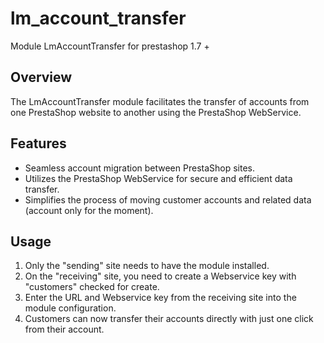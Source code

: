 # lm_account_transfer
Module LmAccountTransfer for prestashop 1.7 +

## Overview
The LmAccountTransfer module facilitates the transfer of accounts from one PrestaShop website to another using the PrestaShop WebService.

## Features
- Seamless account migration between PrestaShop sites.
- Utilizes the PrestaShop WebService for secure and efficient data transfer.
- Simplifies the process of moving customer accounts and related data (account only for the moment).

## Usage
1. Only the "sending" site needs to have the module installed.
2. On the "receiving" site, you need to create a Webservice key with "customers" checked for create.
3. Enter the URL and Webservice key from the receiving site into the module configuration.
4. Customers can now transfer their accounts directly with just one click from their account.
